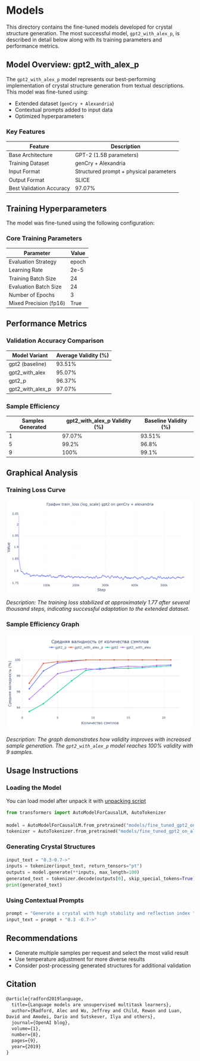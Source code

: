 # Models

This directory contains the fine-tuned models developed for crystal structure generation. The most successful model, `gpt2_with_alex_p`, is described in detail below along with its training parameters and performance metrics.

## Model Overview: gpt2_with_alex_p

The `gpt2_with_alex_p` model represents our best-performing implementation of crystal structure generation from textual descriptions. This model was fine-tuned using:

- Extended dataset (`genCry + Alexandria`)
- Contextual prompts added to input data
- Optimized hyperparameters

### Key Features

| Feature | Description |
|---------|-------------|
| Base Architecture | GPT-2 (1.5B parameters) |
| Training Dataset | genCry + Alexandria |
| Input Format | Structured prompt + physical parameters |
| Output Format | SLICE |
| Best Validation Accuracy | 97.07% |

## Training Hyperparameters

The model was fine-tuned using the following configuration:

### Core Training Parameters

| Parameter | Value |
|-----------|-------|
| Evaluation Strategy | epoch |
| Learning Rate | 2e-5 |
| Training Batch Size | 24 |
| Evaluation Batch Size | 24 |
| Number of Epochs | 3 |
| Mixed Precision (fp16) | True |

## Performance Metrics

### Validation Accuracy Comparison

| Model Variant | Average Validity (%) |
|---------------|----------------------|
| gpt2 (baseline) | 93.51% |
| gpt2_with_alex | 95.07% |
| gpt2_p | 96.37% |
| gpt2_with_alex_p | 97.07% |

### Sample Efficiency

| Samples Generated | gpt2_with_alex_p Validity (%) | Baseline Validity (%) |
|--------------------|-------------------------------|------------------------|
| 1 | 97.07% | 93.51% |
| 5 | 99.2% | 96.8% |
| 9 | 100% | 99.1% |

## Graphical Analysis

### Training Loss Curve

<p align="center">
  <img src="..\plots\train_loss_of_model.png" />
</p>

_Description: The training loss stabilized at approximately 1.77 after several thousand steps, indicating successful adaptation to the extended dataset._

### Sample Efficiency Graph

<p align="center">
  <img src="..\plots\validation_comparison_plot.png" />
</p>

_Description: The graph demonstrates how validity improves with increased sample generation. The `gpt2_with_alex_p` model reaches 100% validity with 9 samples._

## Usage Instructions

### Loading the Model

You can load model after unpack it with [unpacking script](../README.md#unpacking-data-and-models)

```python
from transformers import AutoModelForCausalLM, AutoTokenizer

model = AutoModelForCausalLM.from_pretrained("models/fine_tuned_gpt2_on_alex_full")
tokenizer = AutoTokenizer.from_pretrained("models/fine_tuned_gpt2_on_alex_full")
```

### Generating Crystal Structures

```python
input_text = "0.3-0.7->"
inputs = tokenizer(input_text, return_tensors="pt")
outputs = model.generate(**inputs, max_length=100)
generated_text = tokenizer.decode(outputs[0], skip_special_tokens=True)
print(generated_text)
```

### Using Contextual Prompts

```python
prompt = "Generate a crystal with high stability and reflection index "
input_text = prompt + "0.3 -0.7->"
```

## Recommendations

- Generate multiple samples per request and select the most valid result
- Use temperature adjustment for more diverse results
- Consider post-processing generated structures for additional validation

## Citation

```
@article{radford2019language,
  title={Language models are unsupervised multitask learners},
  author={Radford, Alec and Wu, Jeffrey and Child, Rewon and Luan, David and Amodei, Dario and Sutskever, Ilya and others},
  journal={OpenAI blog},
  volume={1},
  number={8},
  pages={9},
  year={2019}
}
```
